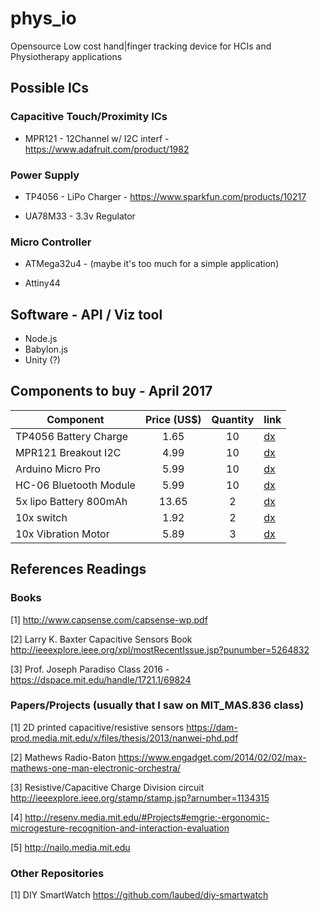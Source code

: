 # phys_io
Opensource Low cost hand|finger tracking device for HCIs and Physiotherapy applications

## Possible ICs
### Capacitive Touch/Proximity ICs
- MPR121 - 12Channel w/ I2C interf - https://www.adafruit.com/product/1982

### Power Supply

- TP4056 - LiPo Charger - https://www.sparkfun.com/products/10217

- UA78M33 - 3.3v Regulator

### Micro Controller

- ATMega32u4 - (maybe it's too much for a simple application)

- Attiny44 

## Software - API / Viz tool

- Node.js 
- Babylon.js
- Unity (?)

## Components to buy - April 2017
| Component     | Price (US$) |Quantity| link
| ------------- |:------:|:-----:| --------- |
| TP4056 Battery Charge |  1.65  | 10 | [dx](http://www.dx.com/p/tp4056-4-2w-1-2a-5v-lithium-battery-charging-discharging-protection-module-w-micro-usb-blue-397213#.WOpxGlLlQU4)|
| MPR121 Breakout I2C   |  4.99  | 10 | [dx](http://www.dx.com/p/mpr121-breakout-i2c-capacitive-touch-sensor-controller-module-for-arduino-raspberry-pi-382663#.WOpyglLlSAw)|
| Arduino Micro Pro     |  5.99  | 10 | [dx](http://www.dx.com/p/open-smart-atmega32u4-development-board-pro-micro-for-arduino-452853#.WOpy3lLlSAw)|
| HC-06 Bluetooth Module|  5.99  | 10 | [dx](http://www.dx.com/p/hc-06-serial-port-passthrough-wireless-slave-transceiver-bluetooth-module-for-arduino-382686#.WOpzOFLlSAw)|
| 5x lipo Battery 800mAh|  13.65 | 2  | [dx](http://www.dx.com/p/hj-5pcs-3-7v-800mah-batteries-for-dfd-f163-rc-quadcopter-spare-parts-458005#.WOpzklLlSAw)|
| 10x switch            |  1.92  | 2  | [dx](http://www.dx.com/p/jtron-6-pin-toggle-switch-battery-box-dedicated-switch-black-10-pcs-392709#.WOpz1VLlQU4)|
| 10x Vibration Motor   |  5.89  | 3  | [dx](http://www.dx.com/p/1027-vibration-motor-10x2-7mm-button-type-vibrating-motors-10-pcs-460845#.WOpz-1LlQU4)|

## References Readings 
### Books

[1] http://www.capsense.com/capsense-wp.pdf

[2] Larry K. Baxter Capacitive Sensors Book http://ieeexplore.ieee.org/xpl/mostRecentIssue.jsp?punumber=5264832

[3] Prof. Joseph Paradiso Class 2016 - https://dspace.mit.edu/handle/1721.1/69824

### Papers/Projects (usually that I saw on MIT_MAS.836 class)

[1] 2D printed capacitive/resistive sensors https://dam-prod.media.mit.edu/x/files/thesis/2013/nanwei-phd.pdf

[2] Mathews Radio-Baton https://www.engadget.com/2014/02/02/max-mathews-one-man-electronic-orchestra/

[3] Resistive/Capacitive Charge Division circuit http://ieeexplore.ieee.org/stamp/stamp.jsp?arnumber=1134315

[4] http://resenv.media.mit.edu/#Projects#emgrie:-ergonomic-microgesture-recognition-and-interaction-evaluation

[5] http://nailo.media.mit.edu

### Other Repositories

[1] DIY SmartWatch https://github.com/laubed/diy-smartwatch

